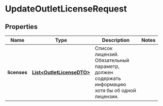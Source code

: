 

# UpdateOutletLicenseRequest

## Properties

Name | Type | Description | Notes
------------ | ------------- | ------------- | -------------
**licenses** | [**List&lt;OutletLicenseDTO&gt;**](OutletLicenseDTO.md) | Список лицензий. Обязательный параметр, должен содержать информацию хотя бы об одной лицензии.  | 




